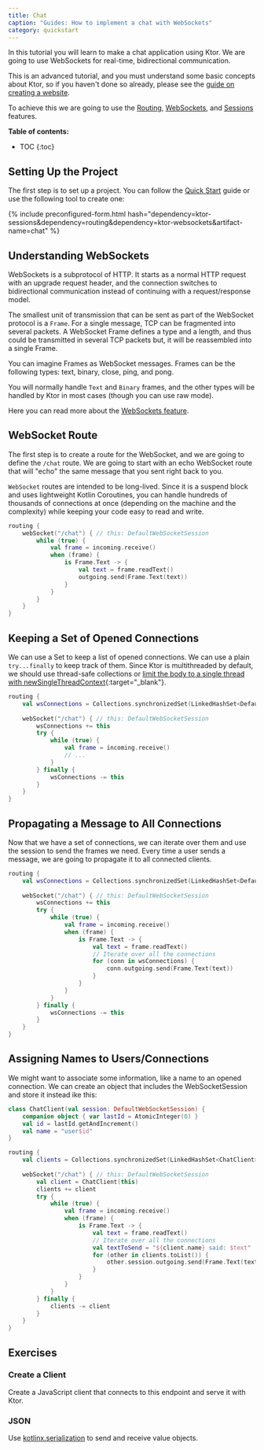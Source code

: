 ```yaml
---
title: Chat
caption: "Guides: How to implement a chat with WebSockets"
category: quickstart
---
```


In this tutorial you will learn to make a chat application using Ktor.
We are going to use WebSockets for real-time, bidirectional communication.

This is an advanced tutorial, and you must understand some basic concepts about Ktor, so if you haven't done so already, please see the [guide on creating a website](/quickstart/guides/website.html).

To achieve this we are going to use the [Routing], [WebSockets], and [Sessions] features.

[Routing]: /servers/features/routing.html
[WebSockets]: /servers/features/websockets.html
[Sessions]: /servers/features/sessions.html

**Table of contents:**

* TOC
{:toc}

## Setting Up the Project

The first step is to set up a project.
You can follow the [Quick Start](/quickstart/index.html) guide or use the following tool to create one:

{% include preconfigured-form.html hash="dependency=ktor-sessions&dependency=routing&dependency=ktor-websockets&artifact-name=chat" %}

## Understanding WebSockets

WebSockets is a subprotocol of HTTP.
It starts as a normal HTTP request with an upgrade request header, and the connection switches to bidirectional communication instead of continuing with a request/response model.

The smallest unit of transmission that can be sent as part of the WebSocket protocol is a `Frame`.
For a single message, TCP can be fragmented into several packets.
A WebSocket Frame defines a type and a length, and thus could be transmitted in several TCP packets but, it will be reassembled into a single Frame.

You can imagine Frames as WebSocket messages.
Frames can be the following types: text, binary, close, ping, and pong.

You will normally handle `Text` and `Binary` frames, and the other types will be handled by Ktor in most cases (though you can use raw mode).

Here you can read more about the [WebSockets feature](/servers/features/websockets.html).  

## WebSocket Route

The first step is to create a route for the WebSocket, and we are going to define the `/chat` route.
We are going to start with an echo WebSocket route that will "echo" the same message that you sent right back to you.

`WebSocket` routes are intended to be long-lived.
Since it is a suspend block and uses lightweight Kotlin Coroutines, you can handle hundreds of thousands of connections at once (depending on the machine and the complexity) while keeping your code easy to read and write.

```kotlin
routing {
    webSocket("/chat") { // this: DefaultWebSocketSession
        while (true) {
            val frame = incoming.receive()
            when (frame) {
                is Frame.Text -> {
                    val text = frame.readText()
                    outgoing.send(Frame.Text(text))
                }
            }
        }
    }
}
```

## Keeping a Set of Opened Connections

We can use a Set to keep a list of opened connections.
We can use a plain `try...finally` to keep track of them.
Since Ktor is multithreaded by default, we should use thread-safe collections or [limit the body to a single thread with newSingleThreadContext](https://github.com/Kotlin/kotlinx.coroutines/blob/master/coroutines-guide.md#coroutine-context-and-dispatchers){:target="_blank"}. 

```kotlin
routing {
    val wsConnections = Collections.synchronizedSet(LinkedHashSet<DefaultWebSocketSession>())
    
    webSocket("/chat") { // this: DefaultWebSocketSession
        wsConnections += this
        try {
            while (true) {
                val frame = incoming.receive()
                // ...
            }
        } finally {
            wsConnections -= this
        }
    }
}
```

## Propagating a Message to All Connections

Now that we have a set of connections, we can iterate over them and use the session to send the frames we need.
Every time a user sends a message, we are going to propagate it to all connected clients.

```kotlin
routing {
    val wsConnections = Collections.synchronizedSet(LinkedHashSet<DefaultWebSocketSession>())
    
    webSocket("/chat") { // this: DefaultWebSocketSession
        wsConnections += this
        try {
            while (true) {
                val frame = incoming.receive()
                when (frame) {
                    is Frame.Text -> {
                        val text = frame.readText()
                        // Iterate over all the connections
                        for (conn in wsConnections) {
                            conn.outgoing.send(Frame.Text(text))
                        }
                    }
                }
            }
        } finally {
            wsConnections -= this
        }
    }
}
```

## Assigning Names to Users/Connections

We might want to associate some information, like a name to an opened connection.
We can create an object that includes the WebSocketSession and store it instead ike this:

```kotlin
class ChatClient(val session: DefaultWebSocketSession) {
    companion object { var lastId = AtomicInteger(0) }
    val id = lastId.getAndIncrement()
    val name = "user$id"
}

routing {
    val clients = Collections.synchronizedSet(LinkedHashSet<ChatClient>())
    
    webSocket("/chat") { // this: DefaultWebSocketSession
        val client = ChatClient(this)
        clients += client
        try {
            while (true) {
                val frame = incoming.receive()
                when (frame) {
                    is Frame.Text -> {
                        val text = frame.readText()
                        // Iterate over all the connections
                        val textToSend = "${client.name} said: $text"
                        for (other in clients.toList()) {
                            other.session.outgoing.send(Frame.Text(textToSend))
                        }
                    }
                }
            }
        } finally {
            clients -= client
        }
    }
}
```

## Exercises

### Create a Client

Create a JavaScript client that connects to this endpoint and serve it with Ktor.

### JSON

Use [kotlinx.serialization](https://github.com/Kotlin/kotlinx.serialization) to send and receive value objects.

